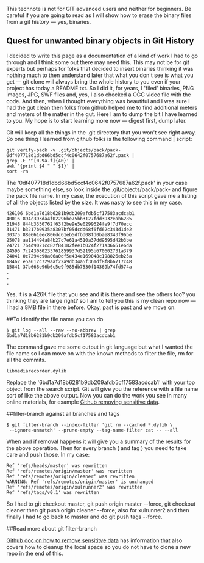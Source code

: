 
This technote is not for GIT advanced users and neither for beginners. Be careful if you are going to read as I will show how to erase the binary files from a git history — yes, binaries. 

## Quest for unwanted binary objects in Git History

I decided to write this page as a documentation of a kind of work I had to go through and I think some out there may need this. This may not be for git experts but perhaps for folks that decided to insert binaries thinking it was nothing much to then understand later that what you don't see is what you get — git clone will always bring the whole history to you even if your project has today a README.txt. So I did it, for years, I 'filed' binaries, PNG images, JPG, SWF files and, yes, I also checked a OGG video file with the code. And then, when I thought everything was beautiful and I was sure I had the gut clean then folks from github helped me to find additional meters and meters of the matter in the gut. Here I am to dump the bit I have learned to you. My hope is to start learning more now — digest first, dump later. 

Git will keep all the things in the .git directory that you won't see right away. So one thing I learned from github folks is the following command | script: 

```
git verify-pack -v .git/objects/pack/pack-0df407718d1dbd66bd5ccf4c0642f0757687a62f.pack |
grep -E '^[0-9a-f]{40}' |
awk '{print $4 " " $1}' |
sort -rn
```
The '0df407718d1dbd66bd5ccf4c0642f0757687a62f.pack' in your case maybe something else, so look inside the .git/objects/pack/pack- and figure the pack file name. In my case, the execution of this script gave me a listing of all the objects listed by the size. It was nasty to see this in my case.

```
426106 6bd1a7d18b6281b9db209afdb5cf17583acdcab1
40016 894c393da4f02296be75bb3127fdd3932eab6285
31948 844b3350762f63f2be9e5e0299624fe9f7d70ecc
31471 b3217b0935a8307bf05dcdd68f6fd62c343d1de2
30375 88e661eec806dc61eb5dfbd08fd0bae8343f96be
25078 aa114494a84b27c7e61a4510a37dd9595d42b3be
24721 764d9021cc82f84182fee1b024f271a36651e6da
24596 7c243080233761859937d52195b670602731a379
24041 0c7294c90a06a0df5e434e169048c198826eb25a
18462 e5a612c729aaf22a9db34a5f361df8f8b6717c48
15841 37b668e96b6c5e9f985db7530f14369b74fd574a
.
.
.

```
Yes, it is a 426K file that you see and it is there and see the others too? you thinking they are large right? so I am to tell you this is my clean repo now — I had a 8MB file in there before. Okay, past is past and we move on. 

##To identify the file name you can do

    $ git log --all --raw --no-abbrev | grep 6bd1a7d18b6281b9db209afdb5cf17583acdcab1

The command gave me some output in git language but what I wanted the file name so I can move on with the known methods to filter the file, rm for all the commits. 

    libmediarecorder.dylib

Replace the '6bd1a7d18b6281b9db209afdb5cf17583acdcab1' with your top object from the search script. Git will give you the reference with a file name sort of like the above output. Now you can do the work you see in many online materials, for example <a href='https://help.github.com/articles/remove-sensitive-data'>Github removing sensitive data</a>. 

##filter-branch against all branches and tags

    $ git filter-branch --index-filter 'git rm --cached *.dylib \
     --ignore-unmatch' --prune-empty --tag-name-filter cat -- --all

When and if removal happens it will give you a summary of the results for the above operation. Then for every branch ( and tag ) you need to take care and push those. In my case: 

```
Ref 'refs/heads/master' was rewritten
Ref 'refs/remotes/origin/master' was rewritten
Ref 'refs/remotes/origin/cleaner' was rewritten
WARNING: Ref 'refs/remotes/origin/master' is unchanged
Ref 'refs/remotes/origin/xulrunner2' was rewritten
Ref 'refs/tags/v0.1' was rewritten
```

So I had to git checkout master, git push origin master --force, git checkout cleaner then git push origin cleaner --force; also for xulrunner2 and then finally I had to go back to master and do git push tags --force. 

##Read more about git filter-branch

<a href='https://help.github.com/articles/remove-sensitive-data'>Github doc on how to remove sensititve data</a> has information that also covers how to cleanup the local space so you do not have to clone a new repo in the end of this. 

